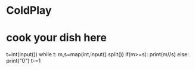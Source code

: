 # ColdPlay
# cook your dish here
t=int(input())
while t:
    m,s=map(int,input().split())
    if(m>=s):
        print(m//s)
    else:
        print("0")
    t-=1
